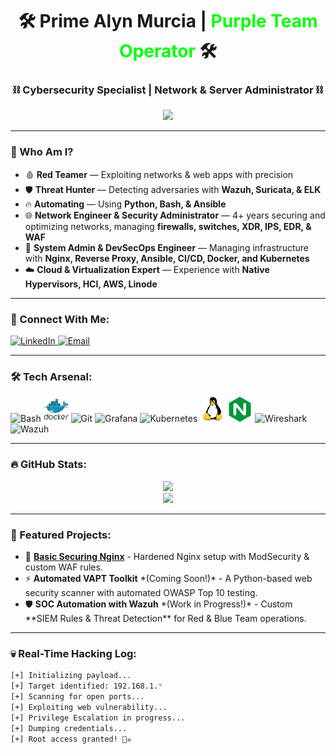 <h1 align="center">🛠️ Prime Alyn Murcia | <span style="color:#00ff00;">Purple Team Operator</span> 🛠️</h1>
<h3 align="center">⛓️ Cybersecurity Specialist | Network & Server Administrator ⛓️</h3>

<p align="center">
  <img src="https://readme-typing-svg.herokuapp.com?font=Fira+Code&size=22&pause=1000&color=00FF00&center=true&vCenter=true&width=700&lines=Red+Team+Operator+%E2%9C%94;development+security+and+operations+%E2%9C%94;Cyber+Threat+Hunter+%E2%9C%94;Kubernetes+Security+%E2%9C%94;Network+Intrusion+Expert+%E2%9C%94">
</p>

---

<h3 align="left">👾 Who Am I?</h3>
<ul>
  <li>🩸 <b>Red Teamer</b> — Exploiting networks & web apps with precision</li>
  <li>🛡️ <b>Threat Hunter</b> — Detecting adversaries with <b>Wazuh, Suricata, & ELK</b></li>
  <li>🔥 <b>Automating</b> — Using <b>Python, Bash, & Ansible</b></li>
  <li>🌐 <b>Network Engineer & Security Administrator</b> — 4+ years securing and optimizing networks, managing <b>firewalls, switches, XDR, IPS, EDR, & WAF</b></li>
  <li>🔧 <b>System Admin & DevSecOps Engineer</b> — Managing infrastructure with <b>Nginx, Reverse Proxy, Ansible, CI/CD, Docker, and Kubernetes</b></li>
  <li>☁️ <b>Cloud & Virtualization Expert</b> — Experience with <b>Native Hypervisors, HCI, AWS, Linode</b></li>
</ul>


---

<h3 align="left">🔗 Connect With Me:</h3>
<p align="left">
  <a href="https://www.linkedin.com/in/prime-alyn-murcia" target="_blank">
    <img src="https://img.shields.io/badge/LinkedIn-%230077B5.svg?style=for-the-badge&logo=linkedin&logoColor=white" alt="LinkedIn"/>
  </a>
  <a href="mailto:murciaprime27@gmail.com" target="_blank">
    <img src="https://img.shields.io/badge/Email-%23D14836.svg?style=for-the-badge&logo=gmail&logoColor=white" alt="Email"/>
  </a>


---

<h3 align="left">🛠️ Tech Arsenal:</h3>
<p align="left">
  <img src="https://www.vectorlogo.zone/logos/gnu_bash/gnu_bash-icon.svg" alt="Bash" width="40" height="40"/>
  <img src="https://raw.githubusercontent.com/devicons/devicon/master/icons/docker/docker-original-wordmark.svg" alt="Docker" width="40" height="40"/>
  <img src="https://www.vectorlogo.zone/logos/git-scm/git-scm-icon.svg" alt="Git" width="40" height="40"/>
  <img src="https://www.vectorlogo.zone/logos/grafana/grafana-icon.svg" alt="Grafana" width="40" height="40"/>
  <img src="https://www.vectorlogo.zone/logos/kubernetes/kubernetes-icon.svg" alt="Kubernetes" width="40" height="40"/>
  <img src="https://raw.githubusercontent.com/devicons/devicon/master/icons/linux/linux-original.svg" alt="Linux" width="40" height="40"/>
  <img src="https://raw.githubusercontent.com/devicons/devicon/master/icons/nginx/nginx-original.svg" alt="Nginx" width="40" height="40"/>
  <img src="https://www.vectorlogo.zone/logos/wireshark/wireshark-icon.svg" alt="Wireshark" width="40" height="40"/>
  <img src="https://www.vectorlogo.zone/logos/wazuh/wazuh-icon.svg" alt="Wazuh" width="40" height="40"/>
</p>

---

<h3 align="left">🔥 GitHub Stats:</h3>
<p align="center">
  <img src="https://github-readme-streak-stats.herokuapp.com/?user=PrimeMurcia&theme=matrix&hide_border=true" />
  <br>
  <img src="https://github-readme-stats.vercel.app/api/top-langs/?username=PrimeMurcia&layout=compact&theme=radical&hide_border=true">
</p>

---

<h3 align="left">🔬 Featured Projects:</h3>
<ul>
  <li>🚀 <b><a href="https://github.com/PrimeMurcia/Basic-securing-NGINX">Basic Securing Nginx</a></b> - Hardened Nginx setup with ModSecurity & custom WAF rules.</li>
  <li>⚡ <b>Automated VAPT Toolkit</b> *(Coming Soon!)* - A Python-based web security scanner with automated OWASP Top 10 testing.</li>
  <li>🛡️ <b>SOC Automation with Wazuh</b> *(Work in Progress!)* - Custom **SIEM Rules & Threat Detection** for Red & Blue Team operations.</li>
</ul>

---

<h3 align="left">💀 Real-Time Hacking Log:</h3>

```bash
[+] Initializing payload...
[+] Target identified: 192.168.1.*
[+] Scanning for open ports...
[+] Exploiting web vulnerability...
[+] Privilege Escalation in progress...
[+] Dumping credentials...
[+] Root access granted! 🏴‍☠️
